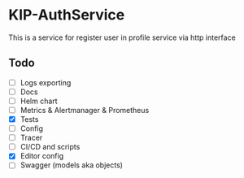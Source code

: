 # KIP-AuthService
This is a service for register user in profile service via http interface

## Todo
- [ ] Logs exporting
- [ ] Docs
- [ ] Helm chart
- [ ] Metrics & Alertmanager & Prometheus
- [x] Tests
- [ ] Config 
- [ ] Tracer
- [ ] CI/CD and scripts
- [x] Editor config
- [ ] Swagger (models aka objects)
